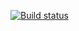 [![Build status](https://ci.appveyor.com/api/projects/status/0bm7ubq79m6qlkfj?svg=true)](https://ci.appveyor.com/project/KoninaSAnna/hwat4)
